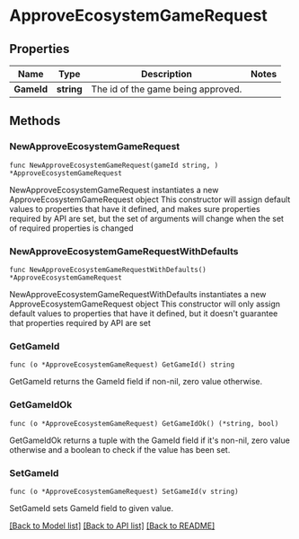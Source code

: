 # ApproveEcosystemGameRequest

## Properties

Name | Type | Description | Notes
------------ | ------------- | ------------- | -------------
**GameId** | **string** | The id of the game being approved. | 

## Methods

### NewApproveEcosystemGameRequest

`func NewApproveEcosystemGameRequest(gameId string, ) *ApproveEcosystemGameRequest`

NewApproveEcosystemGameRequest instantiates a new ApproveEcosystemGameRequest object
This constructor will assign default values to properties that have it defined,
and makes sure properties required by API are set, but the set of arguments
will change when the set of required properties is changed

### NewApproveEcosystemGameRequestWithDefaults

`func NewApproveEcosystemGameRequestWithDefaults() *ApproveEcosystemGameRequest`

NewApproveEcosystemGameRequestWithDefaults instantiates a new ApproveEcosystemGameRequest object
This constructor will only assign default values to properties that have it defined,
but it doesn't guarantee that properties required by API are set

### GetGameId

`func (o *ApproveEcosystemGameRequest) GetGameId() string`

GetGameId returns the GameId field if non-nil, zero value otherwise.

### GetGameIdOk

`func (o *ApproveEcosystemGameRequest) GetGameIdOk() (*string, bool)`

GetGameIdOk returns a tuple with the GameId field if it's non-nil, zero value otherwise
and a boolean to check if the value has been set.

### SetGameId

`func (o *ApproveEcosystemGameRequest) SetGameId(v string)`

SetGameId sets GameId field to given value.



[[Back to Model list]](../README.md#documentation-for-models) [[Back to API list]](../README.md#documentation-for-api-endpoints) [[Back to README]](../README.md)


